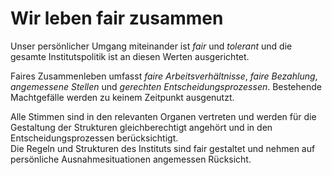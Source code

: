 <!---
   NAME - The NAME of this project is:
ethos

  FILE - The FILENAME of the current file is:
/v1a5.md

  CREATION - This project was CREATED on:
2017-01-28-16:15:00 UTC

  MODIFICATION - This project was last MODIFIED on:
2017-01-28-16:15:00 UTC

  VERSION - The current VERSION of this project is:
<git-commit-hash>-2017-01-28-16:15:00 UTC

  CREATOR(S) - This project was CREATED by:
Michael Czechowski, Martin Maga

  CONTACT - You can CONTACT the creator(s) or developer(s) of this project at:
E-Mail: mail@martinmaga.de

  COPYRIGHT - The COPYRIGHT holder of this project is:
COPYRIGHT (c) 2016 Martin Maga

  LICENSE - This project is LICENSED under the following license:
Martin Maga 2016 CC BY-SA 4.0 https://creativecommons.org

  SUBFILE – This is a SUBFILE! For more INFORMATION on this project go to:
/README.md
--->

# Wir leben fair zusammen
Unser persönlicher Umgang miteinander ist *fair* und *tolerant* und die gesamte Institutspolitik ist an diesen Werten ausgerichtet.

Faires Zusammenleben umfasst *faire Arbeitsverhältnisse*, *faire Bezahlung*, *angemessene Stellen* und *gerechten Entscheidungsprozessen*.
Bestehende Machtgefälle werden zu keinem Zeitpunkt ausgenutzt.

Alle Stimmen sind in den relevanten Organen vertreten und werden für die Gestaltung der Strukturen gleichberechtigt angehört und in den Entscheidungsprozessen berücksichtigt.  
Die Regeln und Strukturen des Instituts sind fair gestaltet und nehmen auf persönliche Ausnahmesituationen angemessen Rücksicht.
